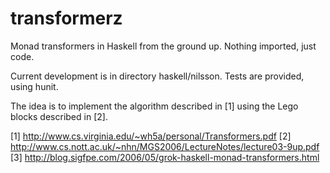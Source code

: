 # transformerz
Monad transformers in Haskell from the ground up. Nothing imported, just code.

Current development is in directory haskell/nilsson. Tests are provided, using hunit.

The idea is to implement the algorithm described in [1] using the Lego blocks described in [2].

[1] http://www.cs.virginia.edu/~wh5a/personal/Transformers.pdf
[2] http://www.cs.nott.ac.uk/~nhn/MGS2006/LectureNotes/lecture03-9up.pdf
[3] http://blog.sigfpe.com/2006/05/grok-haskell-monad-transformers.html
